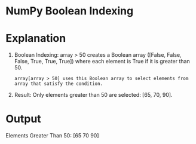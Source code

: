 # NumPy Boolean Indexing

# Explanation

01. Boolean Indexing:
        array > 50 creates a Boolean array ([False, False, False, True, True, True]) where each element is True if it is greater than 50.

        array[array > 50] uses this Boolean array to select elements from array that satisfy the condition.


02. Result:
        Only elements greater than 50 are selected: [65, 70, 90].

# Output
Elements Greater Than 50: [65 70 90]
